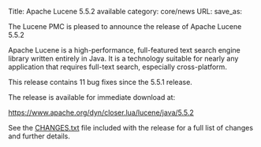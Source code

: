 Title: Apache Lucene 5.5.2 available
category: core/news
URL: 
save_as: 

The Lucene PMC is pleased to announce the release of Apache Lucene 5.5.2

Apache Lucene is a high-performance, full-featured text search engine
library written entirely in Java. It is a technology suitable for nearly
any application that requires full-text search, especially cross-platform.

This release contains 11 bug fixes since the 5.5.1 release.

The release is available for immediate download at:

  <https://www.apache.org/dyn/closer.lua/lucene/java/5.5.2>

See the [CHANGES.txt](/core/5_5_2/changes/Changes.html) file included with the
release for a full list of changes and further details.

